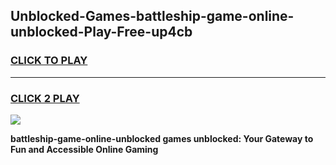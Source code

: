 
## Unblocked-Games-battleship-game-online-unblocked-Play-Free-up4cb
<h3>
<a href="https://premium76.site?title=battleship-game-online-unblocked&ref=10A">CLICK TO PLAY</a></h3>
<hr>

<h3>
<a href="https://premium76.site?title=battleship-game-online-unblocked&ref=10A">CLICK 2 PLAY</a>
  
</h3>

<a href="https://premium76.site?title=battleship-game-online-unblocked&ref=10A"><img src="https://clearcache.store/games.png"></a>


**battleship-game-online-unblocked games unblocked: Your Gateway to Fun and Accessible Online Gaming**
